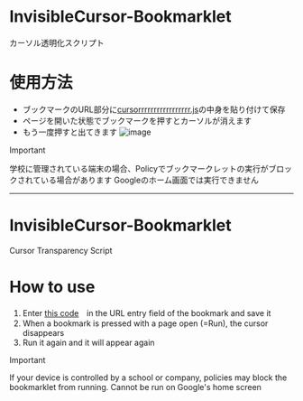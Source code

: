 # InvisibleCursor-Bookmarklet
カーソル透明化スクリプト

# 使用方法
- ブックマークのURL部分に[cursorrrrrrrrrrrrrrrrr.js](https://github.com/VEDA00133912/InvisibleCursor-Bookmarklet/blob/main/cursorrrrrrrrrrrrrrrrr.js)の中身を貼り付けて保存
- ページを開いた状態でブックマークを押すとカーソルが消えます
- もう一度押すと出てきます
![image](https://github.com/user-attachments/assets/73e68760-14e4-4610-a46d-34cb640efa7f)

> [!IMPORTANT]
> 学校に管理されている端末の場合、Policyでブックマークレットの実行がブロックされている場合があります
> Googleのホーム画面では実行できません
- - - - - - - - - - - - - - - - - - - - - - - - - - - - - - 
# InvisibleCursor-Bookmarklet
Cursor Transparency Script
# How to use
1. Enter [this code](https://github.com/VEDA00133912/InvisibleCursor-Bookmarklet/blob/main/cursorrrrrrrrrrrrrrrrr.js)　in the URL entry field of the bookmark and save it
2. When a bookmark is pressed with a page open (=Run), the cursor disappears
3. Run it again and it will appear again

> [!IMPORTANT]
> If your device is controlled by a school or company, policies may block the bookmarklet from running.
> Cannot be run on Google's home screen
